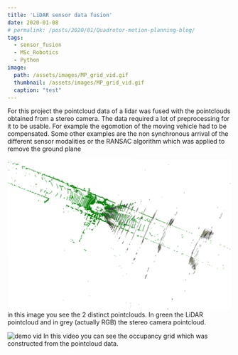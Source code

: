 ```yaml
---
title: 'LiDAR sensor data fusion'
date: 2020-01-08
# permalink: /posts/2020/01/Quadrotor-motion-planning-blog/
tags:
  - sensor_fusion
  - MSc_Robotics
  - Python
image: 
  path: /assets/images/MP_grid_vid.gif
  thumbnail: /assets/images/MP_grid_vid.gif
  caption: "test"
---
```


For this project the pointcloud data of a lidar was fused with the pointclouds obtained from a stereo camera. The data required a lot of preprocessing for it to be usable. For example the egomotion of the moving vehicle had to be compensated. Some other examples are the non synchronous arrival of the different sensor modalities or the RANSAC algorithm which was applied to remove the ground plane


![demo lidar vs stereo](assets/images/top_view_lidarvsstereo.png)
in this image you see the 2 distinct pointclouds. In green the LiDAR pointcloud and in grey (actually RGB) the stereo camera pointcloud.


![demo vid](assets/demo/MP_grid_vid.gif)
In this video you can see the occupancy grid which was constructed from the pointcloud data.
